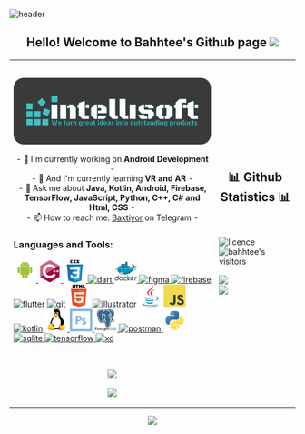 ![header](https://capsule-render.vercel.app/api?type=waving&color=auto&height=300&section=header&text=Baxtiyor%20Elboyev&fontSize=70&animation=fadeIn&fontAlignY=38&desc=We%20turn%20great%20ideas%20into%20outstanding%20products!&descAlignY=55&descAlign=62)
<h2 align="center">Hello! Welcome to Bahhtee's Github page <img src="https://github.com/intellisoftuz/intellisoftuz/blob/main/wave.gif?raw=true" width="30px"/></h2>
<p align="center">
<table align="center">
   <tr >
      <td>
         <h2><a href="https://t.me/intellisoft"><img align="center" src="https://github.com/elboyev/elboyev/blob/main/intellisoft%20for%20github.png?raw=true" width="600px"/></a></h2>
         <p align="center">
         - 🔭 I'm currently working on <strong>Android Development</strong> -
         <br/>
         - 🌱 And I'm currently learning <strong>VR and AR</strong> -
         <br/>
         - 💬 Ask me about <strong>Java, Kotlin, Android, Firebase, TensorFlow, JavaScript, Python, C++, C# and Html, CSS</strong> -
         <br/>
         - 📫 How to reach me: <a href="https://t.me/thisisbahhtee">Baxtiyor</a> on Telegram -
         <br/>
         </p>
         <h3 align="left">Languages and Tools:</h3>
<p align="left"> <a href="https://developer.android.com" target="_blank" rel="noreferrer"> <img src="https://raw.githubusercontent.com/devicons/devicon/master/icons/android/android-original-wordmark.svg" alt="android" width="40" height="40"/> </a> <a href="https://www.w3schools.com/cpp/" target="_blank" rel="noreferrer"> <img src="https://raw.githubusercontent.com/devicons/devicon/master/icons/cplusplus/cplusplus-original.svg" alt="cplusplus" width="40" height="40"/> </a> <a href="https://www.w3schools.com/css/" target="_blank" rel="noreferrer"> <img src="https://raw.githubusercontent.com/devicons/devicon/master/icons/css3/css3-original-wordmark.svg" alt="css3" width="40" height="40"/> </a> <a href="https://dart.dev" target="_blank" rel="noreferrer"> <img src="https://www.vectorlogo.zone/logos/dartlang/dartlang-icon.svg" alt="dart" width="40" height="40"/> </a> <a href="https://www.docker.com/" target="_blank" rel="noreferrer"> <img src="https://raw.githubusercontent.com/devicons/devicon/master/icons/docker/docker-original-wordmark.svg" alt="docker" width="40" height="40"/> </a> <a href="https://www.figma.com/" target="_blank" rel="noreferrer"> <img src="https://www.vectorlogo.zone/logos/figma/figma-icon.svg" alt="figma" width="40" height="40"/> </a> <a href="https://firebase.google.com/" target="_blank" rel="noreferrer"> <img src="https://www.vectorlogo.zone/logos/firebase/firebase-icon.svg" alt="firebase" width="40" height="40"/> </a> <a href="https://flutter.dev" target="_blank" rel="noreferrer"> <img src="https://www.vectorlogo.zone/logos/flutterio/flutterio-icon.svg" alt="flutter" width="40" height="40"/> </a> <a href="https://git-scm.com/" target="_blank" rel="noreferrer"> <img src="https://www.vectorlogo.zone/logos/git-scm/git-scm-icon.svg" alt="git" width="40" height="40"/> </a> <a href="https://www.w3.org/html/" target="_blank" rel="noreferrer"> <img src="https://raw.githubusercontent.com/devicons/devicon/master/icons/html5/html5-original-wordmark.svg" alt="html5" width="40" height="40"/> </a> <a href="https://www.adobe.com/in/products/illustrator.html" target="_blank" rel="noreferrer"> <img src="https://www.vectorlogo.zone/logos/adobe_illustrator/adobe_illustrator-icon.svg" alt="illustrator" width="40" height="40"/> </a> <a href="https://www.java.com" target="_blank" rel="noreferrer"> <img src="https://raw.githubusercontent.com/devicons/devicon/master/icons/java/java-original.svg" alt="java" width="40" height="40"/> </a> <a href="https://developer.mozilla.org/en-US/docs/Web/JavaScript" target="_blank" rel="noreferrer"> <img src="https://raw.githubusercontent.com/devicons/devicon/master/icons/javascript/javascript-original.svg" alt="javascript" width="40" height="40"/> </a> <a href="https://kotlinlang.org" target="_blank" rel="noreferrer"> <img src="https://www.vectorlogo.zone/logos/kotlinlang/kotlinlang-icon.svg" alt="kotlin" width="40" height="40"/> </a> <a href="https://www.linux.org/" target="_blank" rel="noreferrer"> <img src="https://raw.githubusercontent.com/devicons/devicon/master/icons/linux/linux-original.svg" alt="linux" width="40" height="40"/> </a> <a href="https://www.photoshop.com/en" target="_blank" rel="noreferrer"> <img src="https://raw.githubusercontent.com/devicons/devicon/master/icons/photoshop/photoshop-line.svg" alt="photoshop" width="40" height="40"/> </a> <a href="https://www.postgresql.org" target="_blank" rel="noreferrer"> <img src="https://raw.githubusercontent.com/devicons/devicon/master/icons/postgresql/postgresql-original-wordmark.svg" alt="postgresql" width="40" height="40"/> </a> <a href="https://postman.com" target="_blank" rel="noreferrer"> <img src="https://www.vectorlogo.zone/logos/getpostman/getpostman-icon.svg" alt="postman" width="40" height="40"/> </a> <a href="https://www.python.org" target="_blank" rel="noreferrer"> <img src="https://raw.githubusercontent.com/devicons/devicon/master/icons/python/python-original.svg" alt="python" width="40" height="40"/> </a> <a href="https://www.sqlite.org/" target="_blank" rel="noreferrer"> <img src="https://www.vectorlogo.zone/logos/sqlite/sqlite-icon.svg" alt="sqlite" width="40" height="40"/> </a> <a href="https://www.tensorflow.org" target="_blank" rel="noreferrer"> <img src="https://www.vectorlogo.zone/logos/tensorflow/tensorflow-icon.svg" alt="tensorflow" width="40" height="40"/> </a> <a href="https://www.adobe.com/products/xd.html" target="_blank" rel="noreferrer"> <img src="https://cdn.worldvectorlogo.com/logos/adobe-xd.svg" alt="xd" width="40" height="40"/> </a> </p>
         <br/>
         <p align="center">                     
             <img align="center" src="https://github-readme-stats.vercel.app/api/top-langs/?username=elboyev&theme=radical&hide_border=true" />
         </p>  
         <p align="center">
            <img align="center" src="https://github-profile-trophy.vercel.app/?username=elboyev&title=Commit,Stars,MultipleLanguage,Followers,Repositories,PullRequest,Issues&theme=juicyfresh&no-bg=true&no-frame=true"/>
         </p>
      </td>
      <td >
      <h2 align="center">📊 Github Statistics 📊 </h2>   
         <br/>
         <p align="left"> 
           <img align="center" src="https://badgen.net/github/license/Naereen/Strapdown.js" alt="licence" /> 
<!--     visitors         -->
           <img align="center" src="https://visitor-badge.glitch.me/badge?page_id=elboyev.visitor-badge" alt="bahhtee's visitors" />
<!--     visitors         -->
            </p>
         <img align="center" src="http://github-readme-streak-stats.herokuapp.com?user=elboyev&theme=github-dark&hide_border=true&date_format=M%20j%5B%2C%20Y%5D" /><b/r></br>
         <img align="center" src="https://github-readme-stats.vercel.app/api?username=elboyev&theme=radical&show_icons=true&hide_border=true" />
          <br/><br/><br/> 
<!--                   <p align="center">
                    <a href="https://guilyx.vercel.app/api/now-playing?open">
                      <img src="https://guilyx.vercel.app/api/now-playing">
                    </a>
                  </p> -->
      </td>
   </tr>
</table>
</p>
<p align="center">
  <img src="https://capsule-render.vercel.app/api?type=waving&color=gradient&height=60&section=footer"/>
</p>
